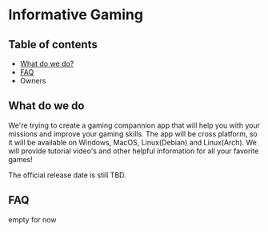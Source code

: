 # Informative Gaming

## Table of contents

* [What do we do?](#what-do-we-do)
* [FAQ](#faq)
* Owners


## What do we do

We're trying to create a gaming compannion app that will help you with your missions and improve your gaming skills. The app will be cross platform, so it will be available on Windows, MacOS, Linux(Debian) and Linux(Arch). We will provide tutorial video's and other helpful information for all your favorite games!


The official release date is still TBD.


## FAQ

empty for now
